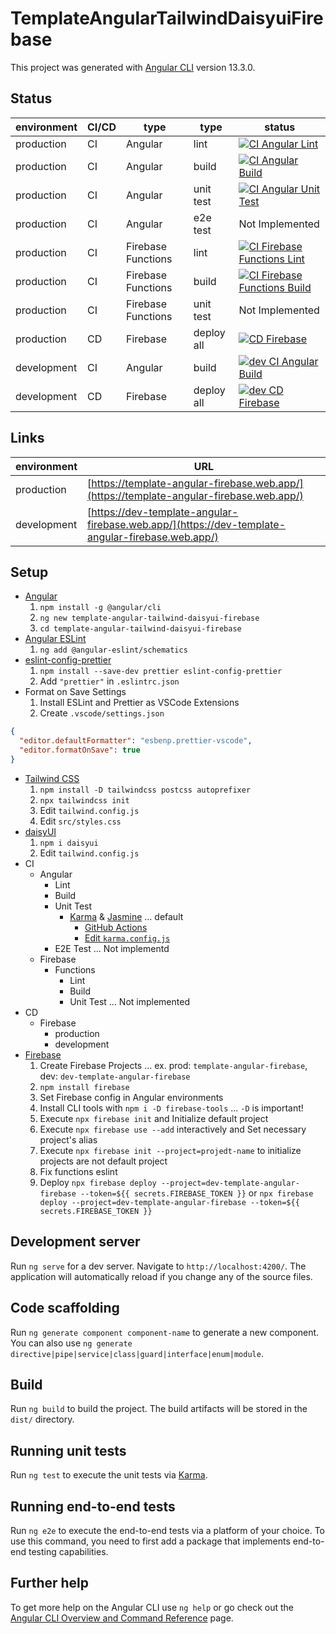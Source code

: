 # TemplateAngularTailwindDaisyuiFirebase

This project was generated with [Angular CLI](https://github.com/angular/angular-cli) version 13.3.0.

## Status

| environment | CI/CD | type               | type       | status                                                                                                                                                                                                                                                                                                         |
| ----------- | ----- | ------------------ | ---------- | -------------------------------------------------------------------------------------------------------------------------------------------------------------------------------------------------------------------------------------------------------------------------------------------------------------- |
| production  | CI    | Angular            | lint       | [![CI Angular Lint](https://github.com/YasunoriMATSUOKA/template-angular-tailwind-daisyui-firebase/actions/workflows/ci-angular-lint.yml/badge.svg)](https://github.com/YasunoriMATSUOKA/template-angular-tailwind-daisyui-firebase/actions/workflows/ci-angular-lint.yml)                                     |
| production  | CI    | Angular            | build      | [![CI Angular Build](https://github.com/YasunoriMATSUOKA/template-angular-tailwind-daisyui-firebase/actions/workflows/ci-angular-build.yml/badge.svg)](https://github.com/YasunoriMATSUOKA/template-angular-tailwind-daisyui-firebase/actions/workflows/ci-angular-build.yml)                                  |
| production  | CI    | Angular            | unit test  | [![CI Angular Unit Test](https://github.com/YasunoriMATSUOKA/template-angular-tailwind-daisyui-firebase/actions/workflows/ci-angular-unit-test.yml/badge.svg)](https://github.com/YasunoriMATSUOKA/template-angular-tailwind-daisyui-firebase/actions/workflows/ci-angular-unit-test.yml)                      |
| production  | CI    | Angular            | e2e test   | Not Implemented                                                                                                                                                                                                                                                                                                |
| production  | CI    | Firebase Functions | lint       | [![CI Firebase Functions Lint](https://github.com/YasunoriMATSUOKA/template-angular-tailwind-daisyui-firebase/actions/workflows/ci-firebase-functions-lint.yml/badge.svg)](https://github.com/YasunoriMATSUOKA/template-angular-tailwind-daisyui-firebase/actions/workflows/ci-firebase-functions-lint.yml)    |
| production  | CI    | Firebase Functions | build      | [![CI Firebase Functions Build](https://github.com/YasunoriMATSUOKA/template-angular-tailwind-daisyui-firebase/actions/workflows/ci-firebase-functions-build.yml/badge.svg)](https://github.com/YasunoriMATSUOKA/template-angular-tailwind-daisyui-firebase/actions/workflows/ci-firebase-functions-build.yml) |
| production  | CI    | Firebase Functions | unit test  | Not Implemented                                                                                                                                                                                                                                                                                                |
| production  | CD    | Firebase           | deploy all | [![CD Firebase](https://github.com/YasunoriMATSUOKA/template-angular-tailwind-daisyui-firebase/actions/workflows/cd-firebase.yml/badge.svg)](https://github.com/YasunoriMATSUOKA/template-angular-tailwind-daisyui-firebase/actions/workflows/cd-firebase.yml)                                                 |
| development | CI    | Angular            | build      | [![dev CI Angular Build](https://github.com/YasunoriMATSUOKA/template-angular-tailwind-daisyui-firebase/actions/workflows/dev-ci-angular-build.yml/badge.svg)](https://github.com/YasunoriMATSUOKA/template-angular-tailwind-daisyui-firebase/actions/workflows/dev-ci-angular-build.yml)                      |
| development | CD    | Firebase           | deploy all | [![dev CD Firebase](https://github.com/YasunoriMATSUOKA/template-angular-tailwind-daisyui-firebase/actions/workflows/dev-cd-firebase.yml/badge.svg)](https://github.com/YasunoriMATSUOKA/template-angular-tailwind-daisyui-firebase/actions/workflows/dev-cd-firebase.yml)                                     |

## Links

| environment | URL                                                                                              |
| ----------- | ------------------------------------------------------------------------------------------------ |
| production  | [https://template-angular-firebase.web.app/](https://template-angular-firebase.web.app/)         |
| development | [https://dev-template-angular-firebase.web.app/](https://dev-template-angular-firebase.web.app/) |

## Setup

- [Angular](https://angular.io/guide/setup-local)
  1. `npm install -g @angular/cli`
  1. `ng new template-angular-tailwind-daisyui-firebase`
  1. `cd template-angular-tailwind-daisyui-firebase`
- [Angular ESLint](https://github.com/angular-eslint/angular-eslint)
  1. `ng add @angular-eslint/schematics`
- [eslint-config-prettier](https://github.com/prettier/eslint-config-prettier)
  1. `npm install --save-dev prettier eslint-config-prettier`
  1. Add `"prettier"` in `.eslintrc.json`
- Format on Save Settings
  1. Install ESLint and Prettier as VSCode Extensions
  1. Create `.vscode/settings.json`

```json:settings.json
{
  "editor.defaultFormatter": "esbenp.prettier-vscode",
  "editor.formatOnSave": true
}
```

- [Tailwind CSS](https://tailwindcss.com/docs/guides/angular)
  1. `npm install -D tailwindcss postcss autoprefixer`
  1. `npx tailwindcss init`
  1. Edit `tailwind.config.js`
  1. Edit `src/styles.css`
- [daisyUI](https://daisyui.com/docs/install/)
  1. `npm i daisyui`
  1. Edit `tailwind.config.js`
- CI
  - Angular
    - Lint
    - Build
    - Unit Test
      - [Karma](https://karma-runner.github.io/latest/index.html) & [Jasmine](https://jasmine.github.io/) ... default
        - [GitHub Actions](https://angular.jp/guide/testing#configure-project-for-github-actions)
        - [Edit `karma.config.js`](https://angular.jp/guide/testing#chrome%E3%81%A7%E3%81%AEci%E3%83%86%E3%82%B9%E3%83%88%E7%94%A8%E3%81%ABcli%E3%82%92%E8%A8%AD%E5%AE%9A%E3%81%99%E3%82%8B)
    - E2E Test ... Not implementd
  - Firebase
    - Functions
      - Lint
      - Build
      - Unit Test ... Not implemented
- CD
  - Firebase
    - production
    - development
- [Firebase](https://firebase.google.com/)
  1. Create Firebase Projects ... ex. prod: `template-angular-firebase`, dev: `dev-template-angular-firebase`
  1. `npm install firebase`
  1. Set Firebase config in Angular environments
  1. Install CLI tools with `npm i -D firebase-tools` ... `-D` is important!
  1. Execute `npx firebase init` and Initialize default project
  1. Execute `npx firebase use --add` interactively and Set necessary project's alias
  1. Execute `npx firebase init --project=projedt-name` to initialize projects are not default project
  1. Fix functions eslint
  1. Deploy `npx firebase deploy --project=dev-template-angular-firebase --token=${{ secrets.FIREBASE_TOKEN }}` or `npx firebase deploy --project=dev-template-angular-firebase --token=${{ secrets.FIREBASE_TOKEN }}`

## Development server

Run `ng serve` for a dev server. Navigate to `http://localhost:4200/`. The application will automatically reload if you change any of the source files.

## Code scaffolding

Run `ng generate component component-name` to generate a new component. You can also use `ng generate directive|pipe|service|class|guard|interface|enum|module`.

## Build

Run `ng build` to build the project. The build artifacts will be stored in the `dist/` directory.

## Running unit tests

Run `ng test` to execute the unit tests via [Karma](https://karma-runner.github.io).

## Running end-to-end tests

Run `ng e2e` to execute the end-to-end tests via a platform of your choice. To use this command, you need to first add a package that implements end-to-end testing capabilities.

## Further help

To get more help on the Angular CLI use `ng help` or go check out the [Angular CLI Overview and Command Reference](https://angular.io/cli) page.
